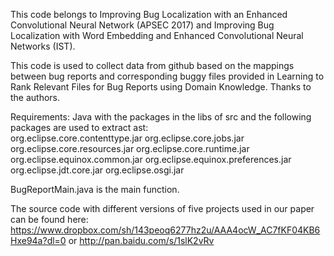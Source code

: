 This code belongs to Improving Bug Localization with an Enhanced Convolutional Neural Network (APSEC 2017) and Improving Bug Localization with Word Embedding and Enhanced Convolutional Neural Networks (IST).

This code is used to collect data from github based on the mappings between bug reports and corresponding buggy files provided in Learning to Rank Relevant Files for Bug Reports using Domain Knowledge. Thanks to the authors. 

Requirements: Java with the packages in the libs of src and the following packages are used to extract ast:  
       org.eclipse.core.contenttype.jar
       org.eclipse.core.jobs.jar
       org.eclipse.core.resources.jar
       org.eclipse.core.runtime.jar
       org.eclipse.equinox.common.jar
       org.eclipse.equinox.preferences.jar
       org.eclipse.jdt.core.jar
       org.eclipse.osgi.jar

BugReportMain.java is the main function.

The source code with different versions of five projects used in our paper can be found here: https://www.dropbox.com/sh/143peoq6277hz2u/AAA4ocW_AC7fKF04KB6Hxe94a?dl=0
or http://pan.baidu.com/s/1slK2vRv
